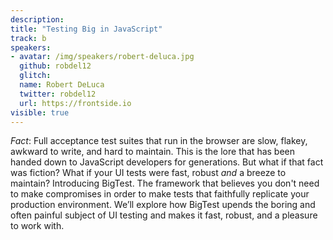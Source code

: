 ```yaml
---
description:
title: "Testing Big in JavaScript"
track: b
speakers:
- avatar: /img/speakers/robert-deluca.jpg
  github: robdel12
  glitch:
  name: Robert DeLuca
  twitter: robdel12
  url: https://frontside.io
visible: true
---
```


_Fact_: Full acceptance test suites that run in the browser are slow, flakey, awkward to write, and hard to maintain. This is the lore that has been handed down to JavaScript developers for generations. But what if that fact was fiction? What if your UI tests were fast, robust _and_ a breeze to maintain? Introducing BigTest. The framework that believes you don't need to make compromises in order to make tests that faithfully replicate your production environment. We’ll explore how BigTest upends the boring and often painful subject of UI testing and makes it fast, robust, and a pleasure to work with.
